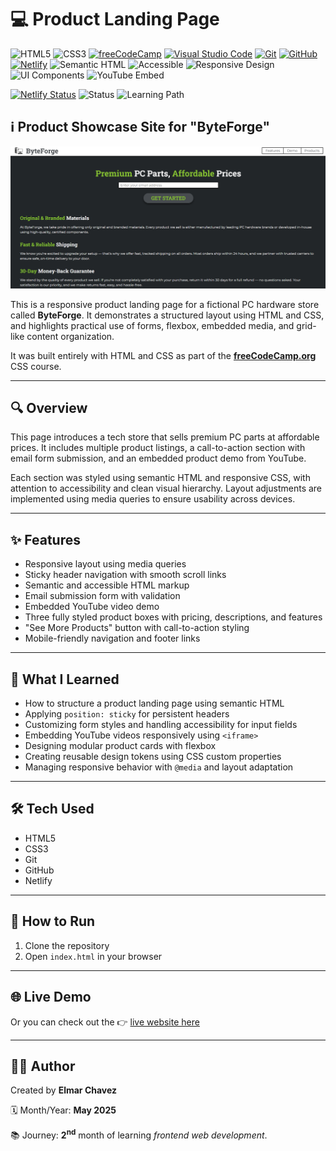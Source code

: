 # 💻 Product Landing Page

![HTML5](https://img.shields.io/badge/HTML5-E34F26?style=for-the-badge&logo=html5&logoColor=white)
![CSS3](https://img.shields.io/badge/CSS3-1572B6?style=for-the-badge&logo=css3&logoColor=white)
[![freeCodeCamp](https://img.shields.io/badge/freeCodeCamp-27273D?style=for-the-badge&logo=freecodecamp&logoColor=white)](https://www.freecodecamp.org/)
[![Visual Studio Code](https://img.shields.io/badge/VS%20Code-007ACC?style=for-the-badge&logo=visual-studio-code&logoColor=white)](https://code.visualstudio.com/)
[![Git](https://img.shields.io/badge/Git-F05032?style=for-the-badge&logo=git&logoColor=white)](https://git-scm.com/)
[![GitHub](https://img.shields.io/badge/GitHub-181717?style=for-the-badge&logo=github&logoColor=white)](https://github.com/)
[![Netlify](https://img.shields.io/badge/Netlify-00C7B7?style=for-the-badge&logo=netlify&logoColor=white)](https://www.netlify.com/)
![Semantic HTML](https://img.shields.io/badge/Semantic%20HTML-ff9800?style=for-the-badge)
![Accessible](https://img.shields.io/badge/Accessibility-A11Y-0052cc?style=for-the-badge)
![Responsive Design](https://img.shields.io/badge/Responsive%20Design-2196F3?style=for-the-badge&logo=responsive&logoColor=white)
![UI Components](https://img.shields.io/badge/UI%20Components-Reusable%20Design-yellow?style=for-the-badge)
![YouTube Embed](https://img.shields.io/badge/YouTube-Embed%20Demo-red?style=for-the-badge)

[![Netlify Status](https://api.netlify.com/api/v1/badges/1912a224-1eed-4d0a-b6cc-e0c28f2fb6d5/deploy-status)](https://product-landing-page-fcc-jiro.netlify.app/)
![Status](https://img.shields.io/badge/status-complete-brightgreen)
![Learning Path](https://img.shields.io/badge/learning%20path-month%202-blue)

## ℹ️ Product Showcase Site for "ByteForge"

![Screenshot of the project](./screenshot.png)

This is a responsive product landing page for a fictional PC hardware store called **ByteForge**. It demonstrates a structured layout using HTML and CSS, and highlights practical use of forms, flexbox, embedded media, and grid-like content organization.

It was built entirely with HTML and CSS as part of the [**freeCodeCamp.org**](https://www.freecodecamp.org/learn/full-stack-developer/) CSS course.

---

## 🔍 Overview

This page introduces a tech store that sells premium PC parts at affordable prices. It includes multiple product listings, a call-to-action section with email form submission, and an embedded product demo from YouTube.

Each section was styled using semantic HTML and responsive CSS, with attention to accessibility and clean visual hierarchy. Layout adjustments are implemented using media queries to ensure usability across devices.

---

## ✨ Features

- Responsive layout using media queries
- Sticky header navigation with smooth scroll links
- Semantic and accessible HTML markup
- Email submission form with validation
- Embedded YouTube video demo
- Three fully styled product boxes with pricing, descriptions, and features
- "See More Products" button with call-to-action styling
- Mobile-friendly navigation and footer links

---

## 🧠 What I Learned

- How to structure a product landing page using semantic HTML
- Applying `position: sticky` for persistent headers
- Customizing form styles and handling accessibility for input fields
- Embedding YouTube videos responsively using `<iframe>`
- Designing modular product cards with flexbox
- Creating reusable design tokens using CSS custom properties
- Managing responsive behavior with `@media` and layout adaptation

---

## 🛠️ Tech Used

- HTML5
- CSS3
- Git
- GitHub
- Netlify

---

## 🚀 How to Run

1. Clone the repository
2. Open `index.html` in your browser

---

## 🌐 Live Demo

Or you can check out the 👉 [live website here](https://product-landing-page-fcc-jiro.netlify.app/)

---

## 🧑‍💻 Author

Created by **Elmar Chavez**

🗓️ Month/Year: **May 2025**

📚 Journey: **2<sup>nd</sup>** month of learning _frontend web development_.

